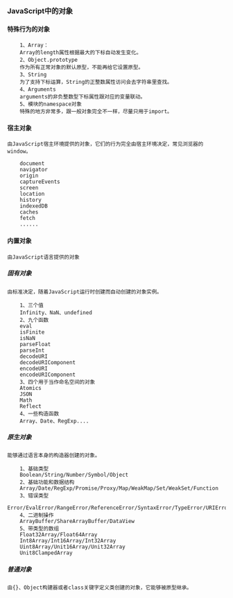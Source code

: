 ### JavaScript中的对象

#### 特殊行为的对象
```
	1、Array：
	Array的length属性根据最大的下标自动发生变化。
	2、Object.prototype
	作为所有正常对象的默认原型，不能再给它设置原型。
	3、String
	为了支持下标运算，String的正整数属性访问会去字符串里查找。
	4、Arguments
	arguments的非负整数型下标属性跟对应的变量联动。
	5、模块的namespace对象
	特殊的地方非常多，跟一般对象完全不一样，尽量只用于import。
```
	
#### 宿主对象
	由JavaScript宿主环境提供的对象，它们的行为完全由宿主环境决定，常见浏览器的window。
```
	document
	navigator
	origin
	captureEvents
	screen
	location
	history
	indexedDB
	caches
	fetch
	......
```
	
#### 内置对象

	由JavaScript语言提供的对象
	
##### 固有对象
	由标准决定，随着JavaScript运行时创建而自动创建的对象实例。
```
	1、三个值
	Infinity、NaN、undefined
	2、九个函数
	eval
	isFinite
	isNaN
	parseFloat
	parseInt
	decodeURI
	decodeURIComponent
	encodeURI
	encodeURIComponent
	3、四个用于当作命名空间的对象
	Atomics
	JSON
	Math
	Reflect
	4、一些构造函数
	Array、Date、RegExp....
```
##### 原生对象
	能够通过语言本身的构造器创建的对象。
```
	1、基础类型
	Boolean/String/Number/Symbol/Object
	2、基础功能和数据结构
	Array/Date/RegExp/Promise/Proxy/Map/WeakMap/Set/WeakSet/Function
	3、错误类型
	Error/EvalError/RangeError/ReferenceError/SyntaxError/TypeError/URIError
	4、二进制操作
	ArrayBuffer/ShareArrayBuffer/DataView
	5、带类型的数组
	Float32Array/Float64Array
	Int8Array/Int16Array/Int32Array
	Uint8Array/Unit16Array/Unit32Array
	Unit8ClampedArray
```
##### 普通对象
	由{}、Object构建器或者class关键字定义类创建的对象，它能够被原型继承。




